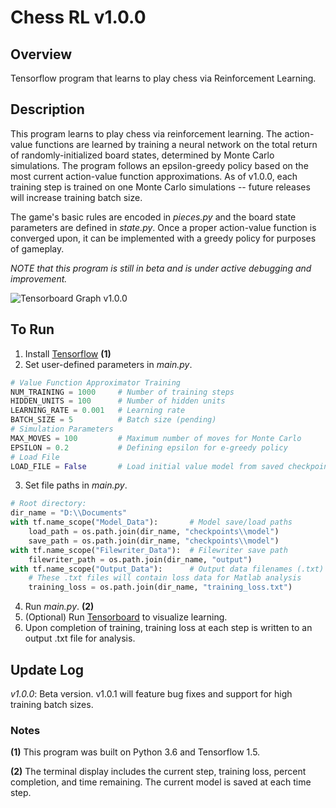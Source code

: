 # Chess RL v1.0.0

## Overview
Tensorflow program that learns to play chess via Reinforcement Learning.

## Description
This program learns to play chess via reinforcement learning. The action-value functions are learned by training a neural network on the total return of randomly-initialized board states, determined by Monte Carlo simulations. The program follows an epsilon-greedy policy based on the most current action-value function approximations. As of v1.0.0, each training step is trained on one Monte Carlo simulations -- future releases will increase training batch size.

The game's basic rules are encoded in *pieces.py* and the board state parameters are defined in *state.py*. Once a proper action-value function is converged upon, it can be implemented with a greedy policy for purposes of gameplay.

*NOTE that this program is still in beta and is under active debugging and improvement.*

![Tensorboard Graph v1.0.0](https://raw.githubusercontent.com/jonzia/Chess_RL/master/Media/Graph_100.PNG)

## To Run
1. Install [Tensorflow](https://www.tensorflow.org/) **(1)**
2. Set user-defined parameters in *main.py*.
```python
# Value Function Approximator Training
NUM_TRAINING = 1000		# Number of training steps
HIDDEN_UNITS = 100		# Number of hidden units
LEARNING_RATE = 0.001	# Learning rate
BATCH_SIZE = 5			# Batch size (pending)
# Simulation Parameters
MAX_MOVES = 100			# Maximum number of moves for Monte Carlo
EPSILON = 0.2			# Defining epsilon for e-greedy policy
# Load File
LOAD_FILE = False 		# Load initial value model from saved checkpoint?
```
3. Set file paths in *main.py*.
```python
# Root directory:
dir_name = "D:\\Documents"
with tf.name_scope("Model_Data"):		# Model save/load paths
	load_path = os.path.join(dir_name, "checkpoints\\model")			# Load previous model
	save_path = os.path.join(dir_name, "checkpoints\\model")			# Save model at each step
with tf.name_scope("Filewriter_Data"):	# Filewriter save path
	filewriter_path = os.path.join(dir_name, "output")
with tf.name_scope("Output_Data"):		# Output data filenames (.txt)
	# These .txt files will contain loss data for Matlab analysis
	training_loss = os.path.join(dir_name, "training_loss.txt")
```
4. Run *main.py*. **(2)**
5. (Optional) Run [Tensorboard](https://www.tensorflow.org/programmers_guide/summaries_and_tensorboard) to visualize learning.
6. Upon completion of training, training loss at each step is written to an output .txt file for analysis.

## Update Log
_v1.0.0_: Beta version. v1.0.1 will feature bug fixes and support for high training batch sizes.

### Notes
**(1)** This program was built on Python 3.6 and Tensorflow 1.5.

**(2)** The terminal display includes the current step, training loss, percent completion, and time remaining. The current model is saved at each time step.
